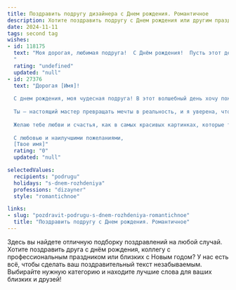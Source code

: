 ```yaml
---
title: Поздравить подругу дизайнера c Днем рождения. Романтичное
description: Хотите поздравить подругу c Днем рождения или другим праздником? Наш ИИ создаст незабываемое поздравление, а вы обязательно выделитесь среди других.  
date: 2024-11-11
tags: second tag
wishes:
- id: 118175
  text: "Моя дорогая, любимая подруга!  С Днём рождения!  Пусть этот день будет полон ярких красок, как твои лучшие дизайнерские работы, а твоя жизнь – настоящим шедевром, созданным с любовью и вдохновением.  Желаю тебе бесконечного счастья, неиссякаемой фантазии и  любви, которая будет озарять твой путь, как солнечный свет.  Пусть все твои мечты сбываются, а каждый новый день приносит радость и вдохновение!  Целую тебя!
  "
  rating: "undefined"
  updated: "null"
- id: 27376
  text: "Дорогая [Имя]!
  
  С днем рождения, моя чудесная подруга! В этот волшебный день хочу пожелать тебе, чтобы твоя жизнь была раскрашена яркими цветами, как самые смелые твои дизайнерские идеи. Пусть каждый новый проект вдохновляет, а твое сердце наполняется гармонией и радостью.
  
  Ты – настоящий мастер превращать мечты в реальность, и я уверена, что впереди у тебя только самые удивительные открытия и творческие взлеты. Пусть каждый день будет интересным и наполненным творческим духом, а рядом будут только самые близкие и любимые люди.
  
  Желаю тебе любви и счастья, как в самых красивых картинках, которые только ты можешь создать. Оставайся такой же яркой, талантивой и очаровательной.
  
  С любовью и наилучшими пожеланиями,
  [Твое имя]"
  rating: "0"
  updated: "null"

selectedValues:
  recipients: "podrugu"
  holidays: "s-dnem-rozhdeniya"
  professions: "dizayner"
  style: "romantichnoe"

links:
- slug: "pozdravit-podrugu-s-dnem-rozhdeniya-romantichnoe"
  title: "Поздравить подругу c Днем рождения. Романтичное"
---
```


Здесь вы найдете отличную подборку поздравлений на любой случай. 
Хотите поздравить друга с днём рождения, коллегу с профессиональным праздником или близких с Новым годом? У нас есть всё, чтобы сделать ваш поздравительный текст незабываемым. Выбирайте нужную категорию и находите лучшие слова для ваших близких и друзей!
